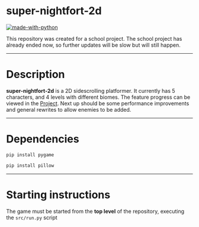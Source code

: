 # super-nightfort-2d
 
[![made-with-python](https://img.shields.io/badge/Made%20with-Python-1f425f.svg)](https://www.python.org/)


This repository was created for a school project. The school project has already ended now, so further updates will be slow but will still happen.

---
# Description
**super-nightfort-2d** is a 2D sidescrolling platformer. It currently has 5 characters, and 4 levels with different biomes.
The feature progress can be viewed in the [Project](https://github.com/orgs/crispy-caesi/projects/1/). Next up should be some performance improvements and general rewrites to allow enemies to be added.

---
# Dependencies
```bash
pip install pygame
```
```bash
pip install pillow
```

---
# Starting instructions
The game must be started from the **top level** of the repository, executing the `src/run.py` script
